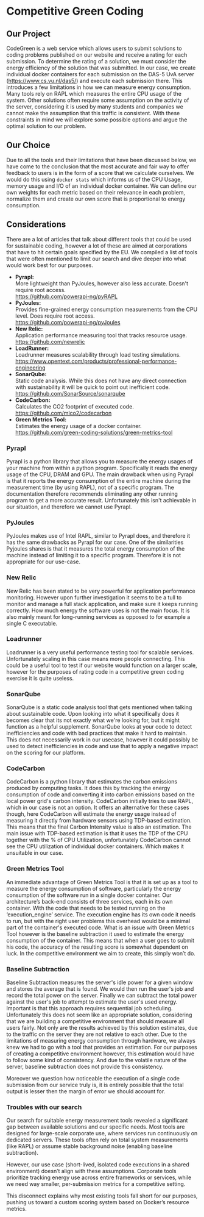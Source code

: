 # Competitive Green Coding




## Our Project
CodeGreen is a web service which allows users to submit solutions to coding problems published on our website and receive a rating for each submission. To determine the rating of a solution, we must consider the energy efficiency of the solution that was submitted. In our case, we create individual docker containers for each submission on the DAS-5 UvA server (https://www.cs.vu.nl/das5/) and execute each submission there. This introduces a few limitations in how we can measure energy consumption. Many tools rely on RAPL which measures the entire CPU usage of the system. Other solutions often require some assumption on the activity of the server, considering it is used by many students and companies we cannot make the assumption that this traffic is consistent. With these constraints in mind we will explore some possible options and argue the optimal solution to our problem.


## Our Choice
Due to all the tools and their limitations that have been discussed below, we have come to the conclusion that the most accurate and fair way to offer feedback to users is in the form of a score that we calculate ourselves. We would do this using `docker stats` which informs us of the CPU Usage, memory usage and I/O of an individual docker container. We can define our own weights for each metric based on their relevance in each problem, normalize them and create our own score that is proportional to energy consumption.




## Considerations
There are a lot of articles that talk about different tools that could be used for sustainable coding, however a lot of these are aimed at corporations that have to hit certain goals specified by the EU. We compiled a list of tools that were often mentioned to limit our search and dive deeper into what would work best for our purposes.








* **Pyrapl:** \
More lightweight than PyJoules, however also less accurate. Doesn't require root access. \
https://github.com/powerapi-ng/pyRAPL
* **PyJoules:** \
Provides fine-grained energy consumption measurements from the CPU level. Does require root access. \
https://github.com/powerapi-ng/pyJoules
* **New Relic:** \
Application performance measuring tool that tracks resource usage. \
https://github.com/newrelic
* **LoadRunner:** \
Loadrunner measures scalability through load testing simulations. \
https://www.opentext.com/products/professional-performance-engineering
* **SonarQube:** \
Static code analysis. While this does not have any direct connection with sustainability it will be quick to point out inefficient code. \
https://github.com/SonarSource/sonarqube
* **CodeCarbon:** \
Calculates the CO2 footprint of executed code. \
https://github.com/mlco2/codecarbon
* **Green Metrics Tool:** \
Estimates the energy usage of a docker container. \
https://github.com/green-coding-solutions/green-metrics-tool






### Pyrapl
Pyrapl is a python library that allows you to measure the energy usages of your machine from within a python program. Specifically it reads the energy usage of the CPU, DRAM and GPU. The main drawback when using Pyrapl is that it reports the energy consumption of the entire machine during the measurement time (by using RAPL), not of a specific program. The documentation therefore recommends eliminating any other running program to get a more accurate result. Unfortunately this isn't achievable in our situation, and therefore we cannot use Pyrapl.




### PyJoules
PyJoules makes use of Intel RAPL, similar to Pyrapl does, and therefore it has the same drawbacks as Pyrapl for our case. One of the similarities Pyjoules shares is that it measures the total energy consumption of the machine instead of limiting it to a specific program. Therefore it is not appropriate for our use-case.




### New Relic
New Relic has been stated to be very powerful for application performance monitoring. However upon further investigation it seems to be a tull to monitor and manage a full stack application, and make sure it keeps running correctly. How much energy the software uses is not the main focus. It is also mainly meant for long-running services as opposed to for example a single C executable.




### Loadrunner
Loadrunner is a very useful performance testing tool for scalable services. Unfortunately scaling in this case means more people connecting. This could be a useful tool to test if our website would function on a larger scale, however for the purposes of rating code in a competitive green coding exercise it is quite useless.






### SonarQube
SonarQube is a static code analysis tool that gets mentioned when talking about sustainable code. Upon looking into what it specifically does it becomes clear that its not exactly what we're looking for, but it might function as a  helpful supplement. SonarQube looks at your code to detect inefficiencies and code with bad practices that make it hard to maintain. This does not necessarily work in our usecase, however it could possibly be used to detect inefficiencies in code and use that to apply a negative impact on the scoring for our platform.








### CodeCarbon
CodeCarbon is a python library that estimates the carbon emissions produced by computing tasks. It does this by tracking the energy consumption of code and converting it into carbon emissions based on the local power grid's carbon intensity. CodeCarbon initially tries to use RAPL, which in our case is not an option. It offers an alternative for these cases though, here CodeCarbon will estimate the energy usage instead of measuring it directly from hardware sensors using TDP-based estimation. This means that the final Carbon Intensity value is also an estimation. The main issue with TDP-based estimation is that it uses the TDP of the CPU together with the % of CPU Utilization, unfortunately CodeCarbon cannot see the CPU utilization of individual docker containers. Which makes it unsuitable in our case.




### Green Metrics Tool
An immediate advantage of Green Metrics Tool is that it is set up as a tool to measure the energy consumption of software, particularly the energy consumption of the software run in a single docker container. Our architecture’s back-end consists of three services, each in its own container. With the code that needs to be tested running on the ‘execution_engine’ service. The execution engine has its own code it needs to run, but with the right user problems this overhead would be a minimal part of the container's executed code. What is an issue with Green Metrics Tool however is the baseline subtraction it used to estimate the energy consumption of the container. This means that when a user goes to submit his code, the accuracy of the resulting score is somewhat dependent on luck. In the competitive environment we aim to create, this simply won’t do.


### Baseline Subtraction
Baseline Subtraction measures the server's idle power for a given window and stores the average that is found. We would then run the user's job and record the total power on the server. Finally we can subtract the total power against the user's job to attempt to estimate the user's used energy. Important is that this approach requires sequential job scheduling. Unfortunately this does not seem like an appropriate solution, considering that we are building a competitive environment that should measure all users fairly. Not only are the results achieved by this solution estimates, due to the traffic on the server they are not relative to each other. Due to the limitations of measuring energy consumption through hardware, we always knew we had to go with a tool that provides an estimation. For our purposes of creating a competitive environment however, this estimation would have to follow some kind of consistency. And due to the volatile nature of the server, baseline subtraction does not provide this consistency.


Moreover we question how noticeable the execution of a single code submission from our service truly is, it is entirely possible that the total output is lesser then the margin of error we should account for.




### Troubles with our search
Our search for suitable energy measurement tools revealed a significant gap between available solutions and our specific needs. Most tools are designed for large-scale corporate use, where services run continuously on dedicated servers. These tools often rely on total system measurements (like RAPL) or assume stable background noise (enabling baseline subtraction).


However, our use case (short-lived, isolated code executions in a shared environment) doesn’t align with these assumptions. Corporate tools prioritize tracking energy use across entire frameworks or services, while we need way smaller, per-submission metrics for a competitive setting.


This disconnect explains why most existing tools fall short for our purposes, pushing us toward a custom scoring system based on Docker’s resource metrics.











